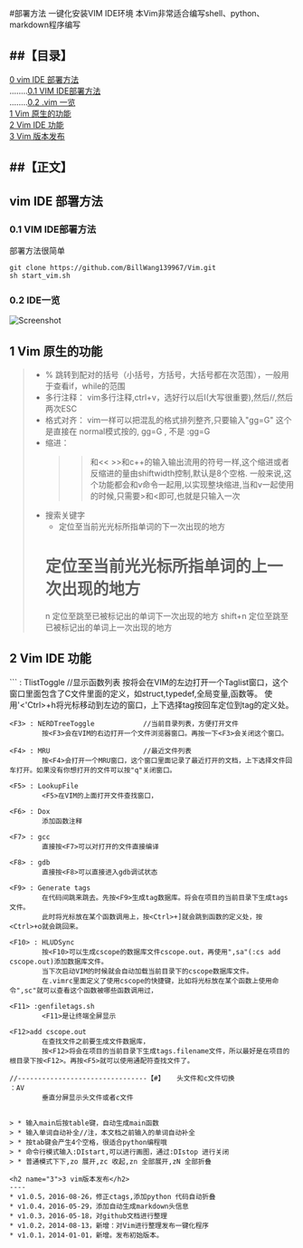#部署方法
一键化安装VIM IDE环境
本Vim非常适合编写shell、python、markdown程序编写

##【目录】
----

[0 vim IDE 部署方法](#0)  
........[0.1 VIM IDE部署方法 ](#0.1)  
........[0.2 .vim 一览 ](#0.2)  
[1 Vim 原生的功能 ](#1)  
[2 Vim IDE 功能 ](#2)  
[3 Vim 版本发布 ](#3)  

##【正文】
----

<h2 name="0">vim IDE 部署方法</h2>
<h3 name="0.1">0.1 VIM IDE部署方法</h3>
部署方法很简单

```
git clone https://github.com/BillWang139967/Vim.git
sh start_vim.sh
```
<h3 name="0.2">0.2 IDE一览 </h3>

![Screenshot](https://github.com/BillWang139967/Vim/raw/master/images/vim.jpg)
<h2 name="1">1 Vim 原生的功能</h2>

> * % 跳转到配对的括号（小括号，方括号，大括号都在次范围），一般用于查看if，while的范围
> * 多行注释：
>      vim多行注释,ctrl+v，选好行以后I(大写很重要),然后//,然后两次ESC
> * 格式对齐：
>      vim一样可以把混乱的格式排列整齐,只要输入"gg=G"
>      这个是直接在 normal模式按的, gg=G , 不是 :gg=G
> * 缩进：
>      >>和<< >>和c++的输入输出流用的符号一样,这个缩进或者反缩进的量由shiftwidth控制,默认是8个空格.
>      一般来说,这个功能都会和v命令一起用,以实现整块缩进,当和v一起使用的时候,只需要>和<即可,也就是只输入一次
> * 搜索关键字
>      * 定位至当前光光标所指单词的下一次出现的地方
>      # 定位至当前光光标所指单词的上一次出现的地方
>      n 定位至跳至已被标记出的单词下一次出现的地方
>      shift+n 定位至跳至已被标记出的单词上一次出现的地方
  

<h2 name="2">2 Vim IDE 功能</h2>
```
    <F2> : TlistToggle               //显示函数列表
            按<F2>将会在VIM的左边打开一个Taglist窗口，这个窗口里面包含了C文件里面的定义，如struct,typedef,全局变量,函数等。
            使用'<'Ctrl>+h将光标移动到左边的窗口，上下选择tag按回车定位到tag的定义处。

    <F3> : NERDTreeToggle            //当前目录列表，方便打开文件
            按<F3>会在VIM的右边打开一个文件浏览器窗口。再按一下<F3>会关闭这个窗口。

    <F4> : MRU			             //最近文件列表
            按<F4>会打开一个MRU窗口，这个窗口里面记录了最近打开的文档，上下选择文件回车打开。如果没有你想打开的文件可以按"q"关闭窗口。

    <F5> : LookupFile
            <F5>在VIM的上面打开文件查找窗口，

    <F6> : Dox
            添加函数注释

    <F7> : gcc
            直接按<F7>可以对打开的文件直接编译

    <F8> : gdb
            直接按<F8>可以直接进入gdb调试状态

    <F9> : Generate tags
            在代码间跳来跳去。先按<F9>生成tag数据库。将会在项目的当前目录下生成tags文件。
            此时将光标放在某个函数调用上，按<Ctrl>+]就会跳到函数的定义处，按<Ctrl>+o就会跳回来。

    <F10> : HLUDSync
            按<F10>可以生成cscope的数据库文件cscope.out，再使用",sa"(:cs add cscope.out)添加数据库文件。
            当下次启动VIM的时候就会自动加载当前目录下的cscope数据库文件。
            在.vimrc里面定义了使用cscope的快捷键，比如将光标放在某个函数上使用命令",sc"就可以查看这个函数被哪些函数调用过，

    <F11> :genfiletags.sh
            <F11>是让终端全屏显示

    <F12>add cscope.out
            在查找文件之前要生成文件数据库，
            按<F12>将会在项目的当前目录下生成tags.filename文件，所以最好是在项目的根目录下按<F12>。再按<F5>就可以使用通配符查找文件了。
            
    //--------------------------------【#】	头文件和c文件切换
    ：AV
            垂直分屏显示头文件或者c文件

```

> * 输入main后按table键，自动生成main函数
> * 输入单词自动补全//注，本文档之前输入的单词自动补全
> * 按tab键会产生4个空格，很适合python编程哦
> * 命令行模式输入:DIstart,可以进行画图，通过:DIstop 进行关闭
> * 普通模式下下,zo 展开,zc 收起,zn 全部展开,zN 全部折叠

<h2 name="3">3 vim版本发布</h2>
----
* v1.0.5，2016-08-26，修正ctags,添加python 代码自动折叠
* v1.0.4，2016-05-29，添加自动生成markdown头信息
* v1.0.3，2016-05-18，对github文档进行整理
* v1.0.2，2014-08-13，新增：对Vim进行整理发布一键化程序 
* v1.0.1，2014-01-01，新增。发布初始版本。
